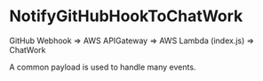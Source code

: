 # NotifyGitHubHookToChatWork

GitHub Webhook ⇒ AWS APIGateway ⇒ AWS Lambda (index.js)  ⇒ ChatWork

A common payload is used to handle many events.
